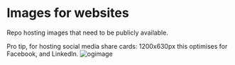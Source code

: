 # Images for websites

Repo hosting images that need to be publicly available.

Pro tip, for hosting social media share cards: 1200x630px this optimises for Facebook, and LinkedIn.
![ogimage](https://user-images.githubusercontent.com/36594527/131421284-52190fba-4f44-4941-868c-d665dfe8ebd2.png)
